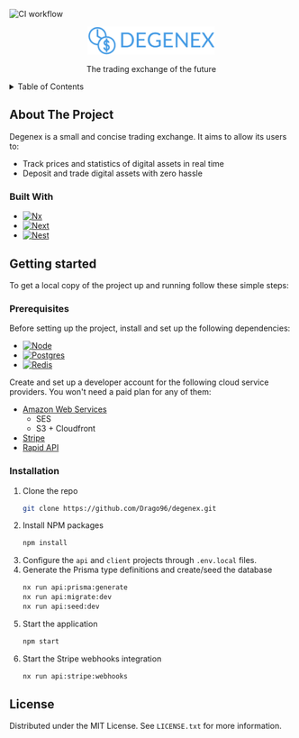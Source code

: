 ![CI workflow](https://github.com/Drago96/degenex/actions/workflows/ci.yml/badge.svg)

<div align="center">
  <img src="assets/images/logo.png" alt="Logo" height="50">
  <p>The trading exchange of the future</p>
</div>

<details>
  <summary>Table of Contents</summary>
  <ol>
    <li>
      <a href="#about-the-project">About The Project</a>
      <ul>
        <li><a href="#built-with">Built With</a></li>
      </ul>
    </li>
    <li>
      <a href="#getting-started">Getting Started</a>
      <ul>
        <li><a href="#prerequisites">Prerequisites</a></li>
        <li><a href="#installation">Installation</a></li>
      </ul>
    </li>
    <li>
      <a href="#license">License</a>
    </li>
  </ol>
</details>

## About The Project

Degenex is a small and concise trading exchange. It aims to allow its users to:

- Track prices and statistics of digital assets in real time
- Deposit and trade digital assets with zero hassle

### Built With

- [![Nx](https://img.shields.io/badge/nx-143055?style=for-the-badge&logo=nx&logoColor=white)](https://nx.dev)
- [![Next](https://img.shields.io/badge/next.js-000000?style=for-the-badge&logo=nextdotjs&logoColor=white)](https://nextjs.org/)
- [![Nest](https://img.shields.io/badge/nestjs-%23E0234E.svg?style=for-the-badge&logo=nestjs&logoColor=white)](https://nestjs.com)

## Getting started

To get a local copy of the project up and running follow these simple steps:

### Prerequisites

Before setting up the project, install and set up the following dependencies:

- [![Node](https://img.shields.io/badge/node.js-6DA55F?style=for-the-badge&logo=node.js&logoColor=white)](https://nodejs.org/en/download)
- [![Postgres](https://img.shields.io/badge/postgres-%23316192.svg?style=for-the-badge&logo=postgresql&logoColor=white)](https://www.postgresql.org/download/)
- [![Redis](https://img.shields.io/badge/redis-%23DD0031.svg?style=for-the-badge&logo=redis&logoColor=white)](https://redis.io/download/)

Create and set up a developer account for the following cloud service providers. You won't need a paid plan for any of them:

- [Amazon Web Services](https://aws.amazon.com/)
  - SES
  - S3 + Cloudfront
- [Stripe](https://stripe.com)
- [Rapid API](https://rapidapi.com/hub)

### Installation

1. Clone the repo
   ```sh
   git clone https://github.com/Drago96/degenex.git
   ```
2. Install NPM packages
   ```sh
   npm install
   ```
3. Configure the `api` and `client` projects through `.env.local` files.
4. Generate the Prisma type definitions and create/seed the database
   ```sh
   nx run api:prisma:generate
   nx run api:migrate:dev
   nx run api:seed:dev
   ```
5. Start the application
   ```sh
   npm start
   ```
6. Start the Stripe webhooks integration
   ```sh
   nx run api:stripe:webhooks
   ```

## License

Distributed under the MIT License. See `LICENSE.txt` for more information.
